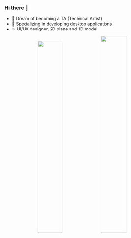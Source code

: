 ### Hi there 👋

- 🌱 Dream of becoming a TA (Technical Artist)
- 🔨 Specializing in developing desktop applications
- ✨ UI/UX designer, 2D plane and 3D model

<div align="center">
    <img width="40%" src="https://github-readme-stats.vercel.app/api/top-langs/?username=noisrev&layout=compact" />
    <img width="40.5%" src="https://github-readme-stats.vercel.app/api?username=noisrev&show_icons=true" />
</div>
